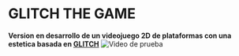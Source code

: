 # GLITCH THE GAME
**Version en desarrollo de un videojuego 2D de plataformas con una estetica basada en [GLITCH](https://www.glitchthegame.com)**
![Video de prueba](https://cdn.discordapp.com/attachments/1036152912600121356/1050165485574045758/image.png)